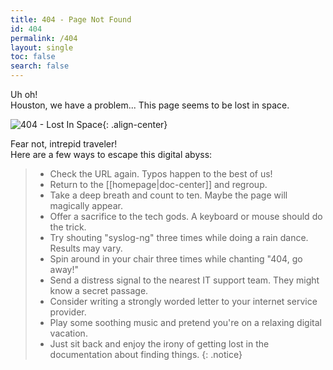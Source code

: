 ```yaml
---
title: 404 - Page Not Found
id: 404
permalink: /404
layout: single
toc: false
search: false
---
```


Uh oh!\
Houston, we have a problem... This page seems to be lost in space.

![404 - Lost In Space]({{img_folder}}/lost_in_space.png){: .align-center}

Fear not, intrepid traveler!\
Here are a few ways to escape this digital abyss:

> * Check the URL again. Typos happen to the best of us!
> * Return to the [[homepage|doc-center]] and regroup.
> * Take a deep breath and count to ten. Maybe the page will magically appear.
> * Offer a sacrifice to the tech gods. A keyboard or mouse should do the trick.
> * Try shouting "syslog-ng" three times while doing a rain dance. Results may vary.
> * Spin around in your chair three times while chanting "404, go away!"
> * Send a distress signal to the nearest IT support team. They might know a secret passage.
> * Consider writing a strongly worded letter to your internet service provider.
> * Play some soothing music and pretend you're on a relaxing digital vacation.
> * Just sit back and enjoy the irony of getting lost in the documentation about finding things.
{: .notice}
